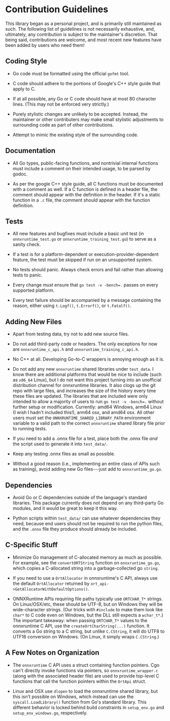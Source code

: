 Contribution Guidelines
=======================

This library began as a personal project, and is primarily still maintained as
such.  The following list of guidelines is not necessarily exhaustive, and,
ultimately, any contribution is subject to the maintainer's discretion. That
being said, contributions are welcome, and most recent new features have been
added by users who need them!

Coding Style
------------

 - Go code must be formatted using the official `gofmt` tool.

 - C code should adhere to the portions of Google's C++ style guide that
   apply to C.

 - If at all possible, any Go or C code should have at most 80 character lines.
   (This may not be enforced very strictly.)

 - Purely stylistic changes are unlikely to be accepted. Instead, the
   maintainer or other contributers may make small stylistic adjustments to
   surrounding code as part of other contributions.

 - Attempt to mimic the existing style of the surrounding code.


Documentation
-------------

 - All Go types, public-facing functions, and nontrivial internal functions
   must include a comment on their intended usage, to be parsed by godoc.

 - As per the google C++ style guide, all C functions must be documented with a
   comment as well.  If a C function is defined in a header file, the comment
   should appear with the definition in the header. If it's a static function
   in a `.c` file, the comment should appear with the function definition.


Tests
-----

 - All new features and bugfixes must include a basic unit test (in
   `onnxruntime_test.go` or `onnxruntime_training_test.go`) to serve as a
   sanity check.

 - If a test is for a platform-dependent or execution-provider-dependent
   feature, the test must be skipped if run on an unsupported system.

 - No tests should panic.  Always check errors and fail rather than allowing
   tests to panic.

 - Every change must ensure that `go test -v -bench=.` passes on every
   supported platform.

 - Every test failure should be accompanied by a message containing the reason,
   either using `t.Logf()`, `t.Errorf()`, or `t.Fatalf()`.


Adding New Files
----------------

 - Apart from testing data, try not to add new source files.

 - Do not add third-party code or headers.  The only exceptions for now are
   `onnxruntime_c_api.h` and `onnxruntime_training_c_api.h`.

 - No C++ at all. Developing Go-to-C wrappers is annoying enough as it is.

 - Do not add any new `onnxruntime` shared libraries under `test_data`. I know
   there are additional platforms that would be nice to include (such as
   `x86_64` Linux), but I do not want this project turning into an unofficial
   distribution channel for onnxruntime libraries.  It also clogs up the git
   repo with large files, and increases the size of the history every time
   these files are updated.  The libraries that are included were only intended
   to allow a majority of users to run `go test -v -bench=.` without further
   setup or modification. Currently: amd64 Windows, arm64 Linux (I wish I
   hadn't included this!), arm64 osx, and amd64 osx. All other users must set
   the `ONNXRUNTIME_SHARED_LIBRARY_PATH` environment variable to a valid path
   to the correct `onnxruntime` shared library file prior to running tests.

 - If you need to add a .onnx file for a test, place both the .onnx file
   _and_ the script used to generate it into `test_data/`.

 - Keep any testing .onnx files as small as possible.

 - Without a good reason (i.e., implementing an entire class of APIs such as
   training), avoid adding new Go files---just add to `onnxruntime_go.go`.


Dependencies
------------

 - Avoid Go or C dependencies outside of the language's standard libraries.
   This package currently does not depend on any third-party Go modules, and
   it would be great to keep it this way.

 - Python scripts within `test_data/` can use whatever dependencies they need,
   because end users should not be required to run the python files, and the
   `.onnx` file they produce should already be included.


C-Specific Stuff
----------------

 - Minimize Go management of C-allocated memory as much as possible. For
   example, see the `convertORTString` function on `onnxruntime_go.go`, which
   copies a C-allocated string into a garbage-collected go `string`.

 - If you need to use a `OrtAllocator` in onnxruntime's C API, always use the
   default `OrtAllocator` returned by
   `ort_api->GetAllocatorWithDefaultOptions()`.

 - ONNXRuntime APIs requiring file paths typically use `ORTCHAR_T*`
   strings. On Linux/OSX/etc, these should be UTF-8, but on Windows they will
   be wide-character strings. (Our tricks with `#include` to make them look
   like `char*` to C code even on Windows, but the DLL still expects a
   `wchar_t*`.)  The important takeaway: when passing `ORTCHAR_T*`
   values to the onnxruntime C API, use the `createOrtCharString(...)`
   function. It converts a Go string to a C string, but unlike `C.CString`, it
   will do UTF8 to UTF16 conversion on Windows. (On Linux, it simply wraps
   `C.CString`.)


A Few Notes on Organization
---------------------------

 - The `onnxruntime` C API uses a struct containing function pointers. Cgo
   can't directly invoke functions via pointers, so `onnxruntime_wrapper.c`
   (along with the associated header file) are used to provide top-level C
   functions that call the function pointers within the `OrtApi` struct.

 - Linux and OSX use `dlopen` to load the onnxruntime shared library, but this
   isn't possible on Windows, which instead can use the `syscall.LoadLibrary()`
   function from Go's standard library. This different behavior is locked
   behind build constraints in `setup_env.go` and `setup_env_windows.go`,
   respectively.

